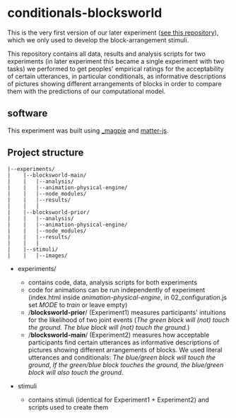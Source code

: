 # conditionals-blocksworld

This is the very first version of our later experiment ([see this repository](https://github.com/brittaGrusdt/communicating-uncertain-beliefs-conditionals)), which we only used to develop the block-arrangement stimuli.

This repository contains all data, results and analysis scripts for two experiments (in later experiment this became a single experiment with two tasks) we performed to get peoples' empirical ratings for the acceptability of certain utterances, in particular conditionals, as informative descriptions of pictures showing different arrangements of blocks in order to compare them with the predictions of our computational model.

## software

This experiment was built using [\_magpie](https://magpie-ea.github.io/magpie-site/index.html)
and [matter-js](https://brm.io/matter-js/docs/).


## Project structure

```
|--experiments/
|    |--blocksworld-main/
|    |   |--analysis/
|    |   |--animation-physical-engine/
|    |   |--node_modules/
|    |   |--results/
|    |   |   
|    |--blocksworld-prior/
|    |   |--analysis/
|    |   |--animation-physical-engine/
|    |   |--node_modules/
|    |   |--results/
|    |   |
|    |--stimuli/
|    |   |--images/
```

* experiments/
  - contains code, data, analysis scripts for both experiments
  - code for animations can be run independently of experiment
  (index.html inside *animation-physical-engine*, in 02_configuration.js set
    *MODE* to *train* or leave empty)
  - /**blocksworld-prior**/
  (Experiment1) measures participants' intuitions for the likelihood of two joint events (*The green block will (not) touch the ground. The blue block will (not) touch the ground.*)
  - /**blocksworld-main**/
  (Experiment2) measures how acceptable participants find certain utterances as informative descriptions of pictures showing different arrangements of blocks. We used literal utterances and conditionals: *The blue/green block will touch the ground*, *If the green/blue block touches the ground, the blue/green block will also touch the ground*.

* stimuli
  - contains stimuli (identical for Experiment1 + Experiment2) and scripts used
  to create them
